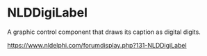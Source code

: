 # NLDDigiLabel
A graphic control component that draws its caption as digital digits.

https://www.nldelphi.com/forumdisplay.php?131-NLDDigiLabel
